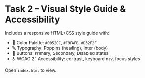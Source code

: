 # Task 2 – Visual Style Guide & Accessibility

Includes a responsive HTML+CSS style guide with:

- 🎨 Color Palette: `#0052CC`, `#F9FAFB`, `#D32F2F`
- 🔤 Typography: Poppins (heading), Inter (body)
- 🔘 Buttons: Primary, Secondary, Disabled states
- ♿ WCAG 2.1 Accessibility: contrast, keyboard nav, focus styles

Open `index.html` to view.
